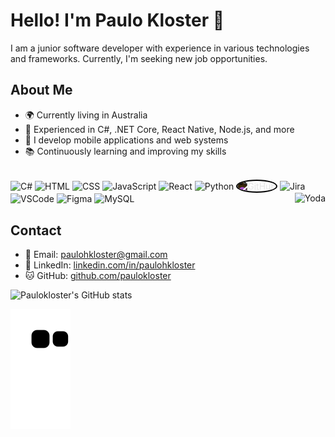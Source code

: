 # Hello! I'm Paulo Kloster 👋

I am a junior software developer with experience in various technologies and frameworks. Currently, I'm seeking new job opportunities.

## About Me

- 🌍 Currently living in Australia
- 💼 Experienced in C#, .NET Core, React Native, Node.js, and more
- 🚀 I develop mobile applications and web systems
- 📚 Continuously learning and improving my skills
  
<div style="display: inline_block"><br>
  <img align="center" alt="C#" height="30" width="40" src="https://cdn.jsdelivr.net/gh/devicons/devicon/icons/csharp/csharp-original.svg">  
  <img align="center" alt="HTML" height="30" width="40" src="https://cdn.jsdelivr.net/gh/devicons/devicon/icons/html5/html5-original.svg">
  <img align="center" alt="CSS" height="30" width="40" src="https://cdn.jsdelivr.net/gh/devicons/devicon/icons/css3/css3-original.svg">
  <img align="center" alt="JavaScript" height="30" width="40" src="https://cdn.jsdelivr.net/gh/devicons/devicon/icons/javascript/javascript-plain.svg">
  <img align="center" alt="React" height="30" width="40" src="https://cdn.jsdelivr.net/gh/devicons/devicon/icons/react/react-original.svg">
  <img align="center" alt="Python" height="30" width="40" src="https://cdn.jsdelivr.net/gh/devicons/devicon/icons/python/python-original.svg">  
  <img align="center" alt="GitHub" height="30" width="40" src="https://cdn.jsdelivr.net/gh/devicons/devicon/icons/github/github-original.svg" style="filter: invert(1); border: 2px solid white; border-radius: 50%;">
  <img align="center" alt="Jira" height="30" width="40" src="https://cdn.jsdelivr.net/gh/devicons/devicon/icons/jira/jira-original.svg">
  <img align="center" alt="VSCode" height="30" width="40" src="https://cdn.jsdelivr.net/gh/devicons/devicon/icons/vscode/vscode-original.svg">
  <img align="center" alt="Figma" height="30" width="40" src="https://cdn.jsdelivr.net/gh/devicons/devicon/icons/figma/figma-original.svg">
  <img align="center" alt="MySQL" height="30" width="40" src="https://cdn.jsdelivr.net/gh/devicons/devicon/icons/mysql/mysql-original.svg">
  <img align="right" alt="Yoda" src="https://cdn.discordapp.com/attachments/795358919417397249/825430589581688872/hi.gif">
</div>








## Contact

- 📧 Email: [paulohkloster@gmail.com](mailto:paulohkloster@gmail.com)
- 📱 LinkedIn: [linkedin.com/in/paulohkloster](https://www.linkedin.com/in/paulokloster/)
- 🐱 GitHub: [github.com/paulokloster](https://github.com/paulokloster)


![Paulokloster's GitHub stats](https://github-readme-stats.vercel.app/api?username=paulokloster&show_icons=true&bg_color=00000000)
  

![GitHub Snake Animation](https://github.com/paulokloster/paulokloster/blob/output/github-contribution-grid-snake.svg)





